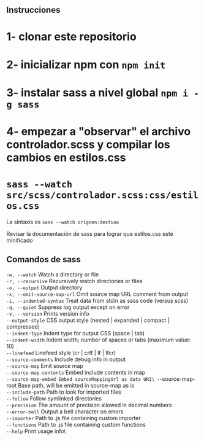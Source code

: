 ## Instrucciones

# 1- clonar este repositorio
# 2- inicializar npm con `npm init`
# 3- instalar sass a nivel global `npm i -g sass`
# 4- empezar a "observar" el archivo controlador.scss y compilar los cambios en estilos.css 
# ```sass --watch src/scss/controlador.scss:css/estilos.css```

La sintaxis es ```sass --watch orignen:destino``` 

Revisar la documentación de sass para lograr que estilos.css esté minificado

## Comandos de sass

`-w, --watch` 
Watch a directory or file\
`-r, --recursive`
Recursively watch directories or files\
`-o, --output`
Output directory\
`-x, --omit-source-map-url`
Omit source map URL comment from output\
`-i, --indented-syntax`
Treat data from stdin as sass code (versus scss)\
`-q, --quiet`
Suppress log output except on error\
`-v, --version`
Prints version info\
`--output-style`
 CSS output style (nested | expanded | compact | compressed)\
`--indent-type`
Indent type for output CSS (space | tab)\
`--indent-width`
 Indent width; number of spaces or tabs (maximum value: 10)\
`--linefeed`
Linefeed style (cr | crlf | lf | lfcr)\
`--source-comments`
Include debug info in output\
`--source-map`
 Emit source map\
`--source-map-contents`
Embed include contents in map\
`--source-map-embed Embed sourceMappingUrl as data URI\
`--source-map-root Base path, will be emitted in source-map as is\
`--include-path`
 Path to look for imported files\
`--follow`
Follow symlinked directories\
`--precision`
The amount of precision allowed in decimal numbers\
`--error-bell`
 Output a bell character on errors\
`--importer`
 Path to .js file containing custom importer\
`--functions`
Path to .js file containing custom functions\
`--help`
 Print usage info\
